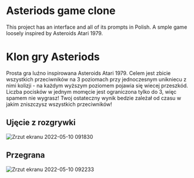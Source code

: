 # Asteriods game clone
This project has an interface and all of its prompts in Polish. A smple game loosely inspired by Asteroids Atari 1979.

# Klon gry Asteriods
Prosta gra luźno inspirowana Asteroids Atari 1979. Celem jest zbicie wszystkich przeciwników na 3 poziomach przy jednoczesnym unikniecu z nimi kolizji - na każdym wyższym poziomem pojawia się wiecej przeszkód. Liczba pocisków w jednym momęcie jest ograniczona tylko do 3, więc spamem nie wygrasz! Twoj ostateczny wynik bedzie zależał od czasu w jakim zniszczysz wszystkich przeciwników!
## Ujęcie z rozgrywki
![Zrzut ekranu 2022-05-10 091830](https://user-images.githubusercontent.com/48216995/167585754-5f49bb1e-d505-4a35-8f4e-11c6ec3fe354.jpg)

## Przegrana
![Zrzut ekranu 2022-05-10 092233](https://user-images.githubusercontent.com/48216995/167585803-1f0c5fd3-1c80-4177-a4cd-779fa31fbd85.jpg)
